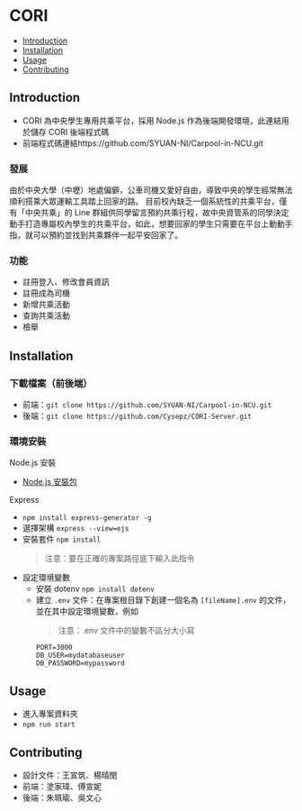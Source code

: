 # CORI
- [Introduction](#Introduction)
- [Installation](#Installation)
- [Usage](#Usage)
- [Contributing](#Contributing)

## Introduction
* CORI 為中央學生專用共乘平台，採用 Node.js 作為後端開發環境，此連結用於儲存 CORI 後端程式碼
* 前端程式碼連結https://github.com/SYUAN-NI/Carpool-in-NCU.git

### 發展
由於中央大學（中壢）地處偏僻，公車司機又愛好自由，導致中央的學生經常無法順利搭乘大眾運輸工具踏上回家的路。
目前校內缺乏一個系統性的共乘平台，僅有「中央共乘」的 Line 群組供同學留言預約共乘行程，故中央資管系的同學決定動手打造專屬校內學生的共乘平台，如此，想要回家的學生只需要在平台上動動手指，就可以預約並找到共乘夥伴一起平安回家了。

### 功能
- 註冊登入、修改會員資訊
- 註冊成為司機
- 新增共乘活動
- 查詢共乘活動
- 檢舉

## Installation
### 下載檔案（前後端）
- 前端：`git clone https://github.com/SYUAN-NI/Carpool-in-NCU.git`
- 後端：`git clone https://github.com/Cysepz/CORI-Server.git`

### 環境安裝
Node.js 安裝
- [Node.js 安裝包](https://nodejs.org/en/)

Express
- `npm install express-generator -g`
- 選擇架構 `express --view=ejs`
- 安裝套件 `npm install`
  > 注意：要在正確的專案路徑底下輸入此指令
- 設定環境變數
  - 安裝 dotenv `npm install dotenv`
  - 建立 `.env` 文件：在專案根目錄下創建一個名為 `[fileName].env` 的文件，並在其中設定環境變數，例如
    > 注意：.env 文件中的變數不區分大小寫
    ```
    PORT=3000
    DB_USER=mydatabaseuser
    DB_PASSWORD=mypassword
    ```
    
## Usage
- 進入專案資料夾
- `npm run start`

## Contributing
- 設計文件：王宣筑、楊晴閔
- 前端：塗家瑋、傅宣妮
- 後端：朱珮瑜、吳文心
